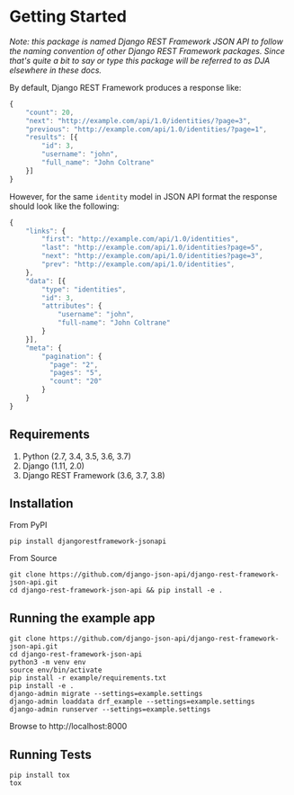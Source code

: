 
# Getting Started

*Note: this package is named Django REST Framework JSON API to follow the naming
convention of other Django REST Framework packages. Since that's quite a bit
to say or type this package will be referred to as DJA elsewhere in these docs.*

By default, Django REST Framework produces a response like:
``` js
{
    "count": 20,
    "next": "http://example.com/api/1.0/identities/?page=3",
    "previous": "http://example.com/api/1.0/identities/?page=1",
    "results": [{
        "id": 3,
        "username": "john",
        "full_name": "John Coltrane"
    }]
}
```


However, for the same `identity` model in JSON API format the response should look
like the following:
``` js
{
    "links": {
        "first": "http://example.com/api/1.0/identities",
        "last": "http://example.com/api/1.0/identities?page=5",
        "next": "http://example.com/api/1.0/identities?page=3",
        "prev": "http://example.com/api/1.0/identities",
    },
    "data": [{
        "type": "identities",
        "id": 3,
        "attributes": {
            "username": "john",
            "full-name": "John Coltrane"
        }
    }],
    "meta": {
        "pagination": {
          "page": "2",
          "pages": "5",
          "count": "20"
        }
    }
}
```


## Requirements

1. Python (2.7, 3.4, 3.5, 3.6, 3.7)
2. Django (1.11, 2.0)
3. Django REST Framework (3.6, 3.7, 3.8)

## Installation

From PyPI

    pip install djangorestframework-jsonapi

From Source

    git clone https://github.com/django-json-api/django-rest-framework-json-api.git
    cd django-rest-framework-json-api && pip install -e .

## Running the example app

	git clone https://github.com/django-json-api/django-rest-framework-json-api.git
	cd django-rest-framework-json-api
	python3 -m venv env
	source env/bin/activate
	pip install -r example/requirements.txt
	pip install -e .
	django-admin migrate --settings=example.settings
	django-admin loaddata drf_example --settings=example.settings
	django-admin runserver --settings=example.settings


Browse to http://localhost:8000

## Running Tests

    pip install tox
    tox


